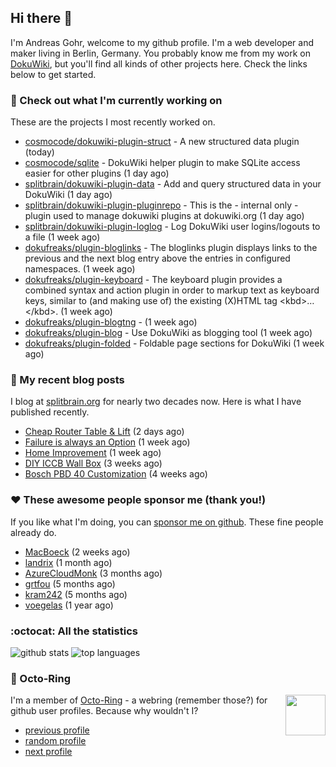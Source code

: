## Hi there :wave:

I'm Andreas Gohr, welcome to my github profile. I'm a web developer and maker living in Berlin, Germany. You probably know me from my work on [DokuWiki](https://github.com/splitbrain/dokuwiki), but you'll find all kinds of other projects here. Check the links below to get started.

### :hammer: Check out what I'm currently working on

These are the projects I most recently worked on.


- [cosmocode/dokuwiki-plugin-struct](https://github.com/cosmocode/dokuwiki-plugin-struct) - A new structured data plugin (today)
- [cosmocode/sqlite](https://github.com/cosmocode/sqlite) - DokuWiki helper plugin to make SQLite access easier for other plugins (1 day ago)
- [splitbrain/dokuwiki-plugin-data](https://github.com/splitbrain/dokuwiki-plugin-data) - Add and query structured data in your DokuWiki (1 day ago)
- [splitbrain/dokuwiki-plugin-pluginrepo](https://github.com/splitbrain/dokuwiki-plugin-pluginrepo) - This is the - internal only - plugin used to manage dokuwiki plugins at dokuwiki.org (1 day ago)
- [splitbrain/dokuwiki-plugin-loglog](https://github.com/splitbrain/dokuwiki-plugin-loglog) - Log DokuWiki user logins/logouts to a file (1 week ago)
- [dokufreaks/plugin-bloglinks](https://github.com/dokufreaks/plugin-bloglinks) - The bloglinks plugin displays links to the previous and the next blog entry above the entries in configured namespaces. (1 week ago)
- [dokufreaks/plugin-keyboard](https://github.com/dokufreaks/plugin-keyboard) - The keyboard plugin provides a combined syntax and action plugin in order to markup text as keyboard keys, similar to (and making use of) the existing (X)HTML tag &lt;kbd&gt;…&lt;/kbd&gt;. (1 week ago)
- [dokufreaks/plugin-blogtng](https://github.com/dokufreaks/plugin-blogtng) -  (1 week ago)
- [dokufreaks/plugin-blog](https://github.com/dokufreaks/plugin-blog) - Use DokuWiki as blogging tool (1 week ago)
- [dokufreaks/plugin-folded](https://github.com/dokufreaks/plugin-folded) - Foldable page sections for DokuWiki (1 week ago)

### :scroll: My recent blog posts

I blog at [splitbrain.org](https://www.splitbrain.org) for nearly two decades now. Here is what I have published recently.


- [Cheap Router Table &amp; Lift](https://www.splitbrain.org/blog/2020-11/17-cheap_router_table_lift) (2 days ago)
- [Failure is always an Option](https://www.splitbrain.org/blog/2020-11/07-failure_is_always_an_option) (1 week ago)
- [Home Improvement](https://www.splitbrain.org/blog/2020-11/06-home_improvement) (1 week ago)
- [DIY ICCB Wall Box](https://www.splitbrain.org/blog/2020-10/24-diy_iccb_wall_box) (3 weeks ago)
- [Bosch PBD 40 Customization](https://www.splitbrain.org/blog/2020-10/22-pbd_40_customization) (4 weeks ago)

### :hearts:️ These awesome people sponsor me (thank you!)

If you like what I'm doing, you can [sponsor me on github](https://github.com/sponsors/splitbrain). These fine people already do.


- [MacBoeck](https://github.com/MacBoeck) (2 weeks ago)
- [landrix](https://github.com/landrix) (1 month ago)
- [AzureCloudMonk](https://github.com/AzureCloudMonk) (3 months ago)
- [grtfou](https://github.com/grtfou) (5 months ago)
- [kram242](https://github.com/kram242) (5 months ago)
- [voegelas](https://github.com/voegelas) (1 year ago)

### :octocat: All the statistics

 ![github stats](https://github-readme-stats.vercel.app/api?username=splitbrain&show_icons=true&hide_title=true)
![top languages](https://github-readme-stats.vercel.app/api/top-langs/?username=splitbrain&layout=compact)


### :octopus: Octo-Ring

<img width="64" height="65" src="https://octo-ring.com/static/img/octo.png" align="right" alt="">

I'm a member of [Octo-Ring](https://octo-ring.com/) - a webring (remember those?) for github user profiles. Because why wouldn't I? 

* [previous profile](https://octo-ring.com/p/splitbrain/prev)
* [random profile](https://octo-ring.com/p/splitbrain/random)
* [next profile](https://octo-ring.com/p/splitbrain/next)

